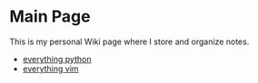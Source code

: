# Main Page

This is my personal Wiki page where I store and organize notes.

- [everything python](https://github.com/michelmake/wiki/blob/master/python-related/main-python.md)
- [everything vim](https://github.com/michelmake/wiki/blob/master/misc/vim.md)
